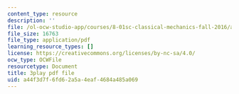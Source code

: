 ```yaml
---
content_type: resource
description: ''
file: /ol-ocw-studio-app/courses/8-01sc-classical-mechanics-fall-2016/a44f3d7f6fd62a5a4eaf4684a485a069_jtOxRPQDuJs.pdf
file_size: 16763
file_type: application/pdf
learning_resource_types: []
license: https://creativecommons.org/licenses/by-nc-sa/4.0/
ocw_type: OCWFile
resourcetype: Document
title: 3play pdf file
uid: a44f3d7f-6fd6-2a5a-4eaf-4684a485a069
---
```

